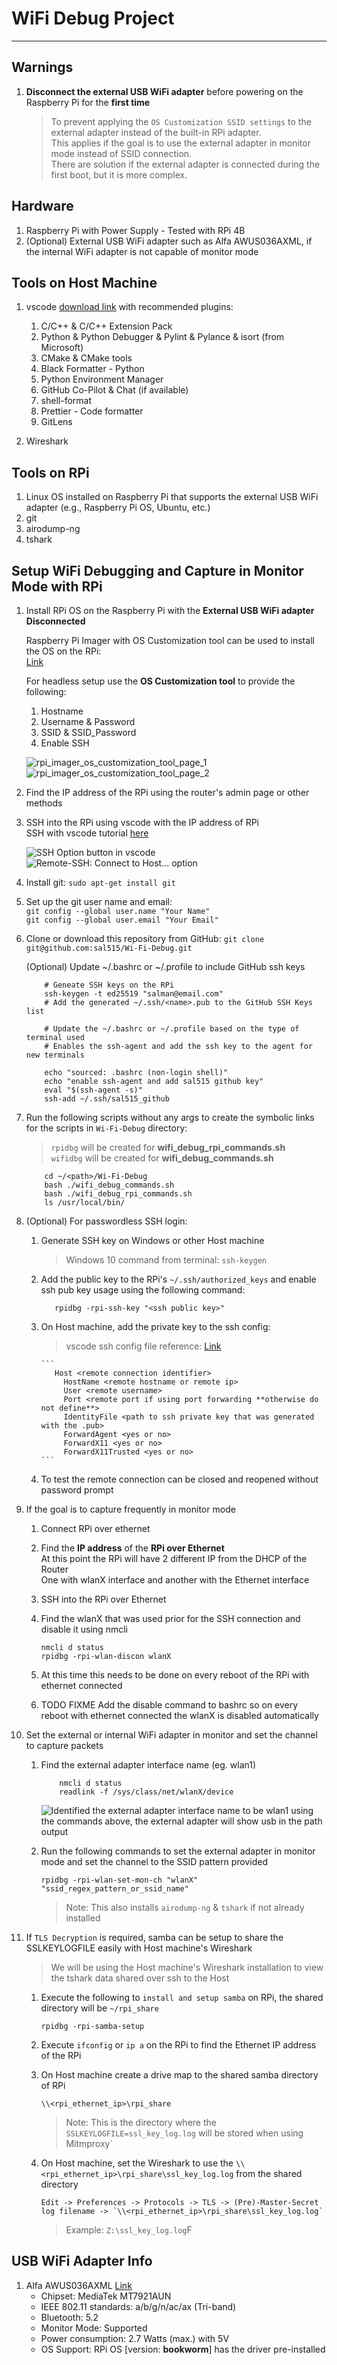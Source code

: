 # WiFi Debug Project

---

## Warnings

1. **Disconnect the external USB WiFi adapter** before powering on the Raspberry Pi for the **first time**
   > To prevent applying the `OS Customization SSID settings` to the external adapter instead of the built-in RPi adapter.  
   > This applies if the goal is to use the external adapter in monitor mode instead of SSID connection.  
   > There are solution if the external adapter is connected during the first boot, but it is more complex.

## Hardware

1. Raspberry Pi with Power Supply - Tested with RPi 4B
2. (Optional) External USB WiFi adapter such as Alfa AWUS036AXML,
   if the internal WiFi adapter is not capable of monitor mode

## Tools on Host Machine

1.  vscode [download link](https://code.visualstudio.com/download) with recommended plugins:

    1. C/C++ & C/C++ Extension Pack
    2. Python & Python Debugger & Pylint & Pylance & isort (from Microsoft)
    3. CMake & CMake tools
    4. Black Formatter - Python
    5. Python Environment Manager
    6. GitHub Co-Pilot & Chat (if available)
    7. shell-format
    8. Prettier - Code formatter
    9. GitLens

2.  Wireshark

## Tools on RPi

1.  Linux OS installed on Raspberry Pi that supports the external USB WiFi adapter
    (e.g., Raspberry Pi OS, Ubuntu, etc.)
2.  git
3.  airodump-ng
4.  tshark

## Setup WiFi Debugging and Capture in Monitor Mode with RPi

1.  Install RPi OS on the Raspberry Pi with the **External USB WiFi adapter Disconnected**

    Raspberry Pi Imager with OS Customization tool can be used to install the OS on the RPi:  
    [Link](https://www.raspberrypi.com/software/)

    For headless setup use the **OS Customization tool** to provide the following:

    1. Hostname
    2. Username & Password
    3. SSID & SSID_Password
    4. Enable SSH

    ![rpi_imager_os_customization_tool_page_1](https://www.raspberrypi.com/documentation/computers/images/imager/os-customisation-general.png)
    ![rpi_imager_os_customization_tool_page_2](https://www.raspberrypi.com/documentation/computers/images/imager/os-customisation-services.png)

2.  Find the IP address of the RPi using the router's admin page or other methods

3.  SSH into the RPi using vscode with the IP address of RPi  
    SSH with vscode tutorial [here](https://code.visualstudio.com/docs/remote/ssh-tutorial)

    ![SSH Option button in vscode](https://code.visualstudio.com/assets/docs/remote/ssh-tutorial/remote-status-bar.png)
    ![Remote-SSH: Connect to Host... option](https://code.visualstudio.com/assets/docs/remote/ssh-tutorial/remote-ssh-commands.png)

4.  Install git:
    `sudo apt-get install git`

5.  Set up the git user name and email:  
    `git config --global user.name "Your Name"`  
    `git config --global user.email "Your Email"`

6.  Clone or download this repository from GitHub:
    `git clone git@github.com:sal515/Wi-Fi-Debug.git`

    (Optional) Update ~/.bashrc or ~/.profile to include GitHub ssh keys

    ```
        # Geneate SSH keys on the RPi
        ssh-keygen -t ed25519 "salman@email.com"
        # Add the generated ~/.ssh/<name>.pub to the GitHub SSH Keys list

        # Update the ~/.bashrc or ~/.profile based on the type of terminal used
        # Enables the ssh-agent and add the ssh key to the agent for new terminals

        echo "sourced: .bashrc (non-login shell)"
        echo "enable ssh-agent and add sal515 github key"
        eval "$(ssh-agent -s)"
        ssh-add ~/.ssh/sal515_github
    ```

7.  Run the following scripts without any args to create the symbolic links for the scripts in `Wi-Fi-Debug` directory:

    > `rpidbg` will be created for **wifi_debug_rpi_commands.sh**  
    > `wifidbg` will be created for **wifi_debug_commands.sh**

    ```
        cd ~/<path>/Wi-Fi-Debug
        bash ./wifi_debug_commands.sh
        bash ./wifi_debug_rpi_commands.sh
        ls /usr/local/bin/
    ```

8.  (Optional) For passwordless SSH login:

    1.  Generate SSH key on Windows or other Host machine

        > Windows 10 command from terminal: `ssh-keygen`

    2.  Add the public key to the RPi's `~/.ssh/authorized_keys` and enable ssh pub key usage using the following command:

        ```
           rpidbg -rpi-ssh-key "<ssh public key>"
        ```

    3.  On Host machine, add the private key to the ssh config:

        > vscode ssh config file reference: [Link](https://code.visualstudio.com/docs/remote/ssh#_remember-hosts-and-advanced-settings)

            ```
               Host <remote connection identifier>
                 HostName <remote hostname or remote ip>
                 User <remote username>
                 Port <remote port if using port forwarding **otherwise do not define**>
                 IdentityFile <path to ssh private key that was generated with the .pub>
                 ForwardAgent <yes or no>
                 ForwardX11 <yes or no>
                 ForwardX11Trusted <yes or no>
            ```

    4.  To test the remote connection can be closed and reopened without password prompt

9.  If the goal is to capture frequently in monitor mode

    1.  Connect RPi over ethernet
    2.  Find the **IP address** of the **RPi over Ethernet**  
        At this point the RPi will have 2 different IP from the DHCP of the Router  
        One with wlanX interface and another with the Ethernet interface
    3.  SSH into the RPi over Ethernet
    4.  Find the wlanX that was used prior for the SSH connection and disable it using nmcli

        ```
        nmcli d status
        rpidbg -rpi-wlan-discon wlanX
        ```

    5.  At this time this needs to be done on every reboot of the RPi with ethernet connected
    6.  TODO FIXME Add the disable command to bashrc so on every reboot with ethernet connected the wlanX is disabled automatically

10. Set the external or internal WiFi adapter in monitor and set the channel to capture packets

    1. Find the external adapter interface name (eg. wlan1)

       ```
           nmcli d status
           readlink -f /sys/class/net/wlanX/device
       ```

       ![Identified the external adapter interface name to be wlan1 using the commands above, the external adapter will show usb in the path output](./resources/identify_wlan_interface_for_monitor_mode_and_channel_set.png)

    2. Run the following commands to set the external adapter in monitor mode and set the channel to the SSID pattern provided

       ```
       rpidbg -rpi-wlan-set-mon-ch "wlanX" "ssid_regex_pattern_or_ssid_name"
       ```

       > Note: This also installs `airodump-ng` & `tshark` if not already installed

11. If `TLS Decryption` is required, samba can be setup to share the SSLKEYLOGFILE easily with Host machine's Wireshark

    > We will be using the Host machine's Wireshark installation to view the tshark data shared over ssh to the Host

    1. Execute the following to `install and setup samba` on RPi, the shared directory will be `~/rpi_share`

       ```
       rpidbg -rpi-samba-setup
       ```

    2. Execute `ifconfig` or `ip a` on the RPi to find the Ethernet IP address of the RPi
    3. On Host machine create a drive map to the shared samba directory of RPi

       ```
       \\<rpi_ethernet_ip>\rpi_share
       ```

       > Note: This is the directory where the `SSLKEYLOGFILE=ssl_key_log.log` will be stored when using Mitmproxy`

    4. On Host machine, set the Wireshark to use the `\\<rpi_ethernet_ip>\rpi_share\ssl_key_log.log` from the shared directory

       ```
       Edit -> Preferences -> Protocols -> TLS -> (Pre)-Master-Secret log filename -> `\\<rpi_ethernet_ip>\rpi_share\ssl_key_log.log`
       ```

       > Example: `Z:\ssl_key_log.log`F

## USB WiFi Adapter Info

1. Alfa AWUS036AXML [Link](https://www.alfa.com.tw/products/awus036axml?variant=39754360684616)
   - Chipset: MediaTek MT7921AUN
   - IEEE 802.11 standards: a/b/g/n/ac/ax (Tri-band)
   - Bluetooth: 5.2
   - Monitor Mode: Supported
   - Power consumption: 2.7 Watts (max.) with 5V
   - OS Support: RPi OS [version: **bookworm**] has the driver pre-installed
